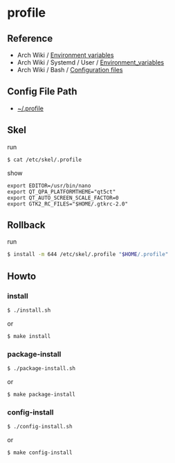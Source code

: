 
# profile


## Reference

* Arch Wiki / [Environment variables](https://wiki.archlinux.org/index.php/environment_variables)
* Arch Wiki / Systemd / User / [Environment_variables](https://wiki.archlinux.org/index.php/Systemd/User#Environment_variables)
* Arch Wiki / Bash / [Configuration files](https://wiki.archlinux.org/index.php/Bash#Configuration_files)


## Config File Path

* [~/.profile](config/profile/.profile)


## Skel

run

``` sh
$ cat /etc/skel/.profile
```

show

```
export EDITOR=/usr/bin/nano
export QT_QPA_PLATFORMTHEME="qt5ct"
export QT_AUTO_SCREEN_SCALE_FACTOR=0
export GTK2_RC_FILES="$HOME/.gtkrc-2.0"
```

## Rollback


run

``` sh
$ install -m 644 /etc/skel/.profile "$HOME/.profile"
```



## Howto


### install

``` sh
$ ./install.sh
```

or

``` sh
$ make install
```


### package-install

``` sh
$ ./package-install.sh
```

or

``` sh
$ make package-install
```


### config-install

``` sh
$ ./config-install.sh
```

or

``` sh
$ make config-install
```
